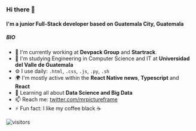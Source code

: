 ### Hi there 👋

<!--
**marcofuentes05/marcofuentes05** is a ✨ _special_ ✨ repository because its `README.md` (this file) appears on your GitHub profile.

Here are some ideas to get you started:

- 🔭 I’m currently working on ...
- 🌱 I’m currently learning ...
- 👯 I’m looking to collaborate on ...
- 🤔 I’m looking for help with ...
- 💬 Ask me about ...
- 📫 How to reach me: ...
- 😄 Pronouns: ...
- ⚡ Fun fact: ...
-->
#### I'm a junior Full-Stack developer based on Guatemala City, Guatemala


##### BIO

- 💼 I'm currently working at **Devpack Group** and **Startrack**.
- 🧠 I'm studying Engineering in Computer Science and IT at **Universidad del Valle de Guatemala**
- ⚙️ I use daily: `.html`, `.css`, `.js`, `.py`, `.sh`
- 🌍 I'm mostly active within the **React Native news**, **Typescript** and **React**
- 🌱 Learning all about **Data Science and Big Data**
- 📫 Reach me: [twitter.com/mrpictureframe](https://twitter.com/mrpictureframe)
- ⚡️ Fun fact: I like my coffee black ☕️

![visitors](https://visitor-badge.glitch.me/badge?page_id=marcofuentes05.marcofuentes05)

